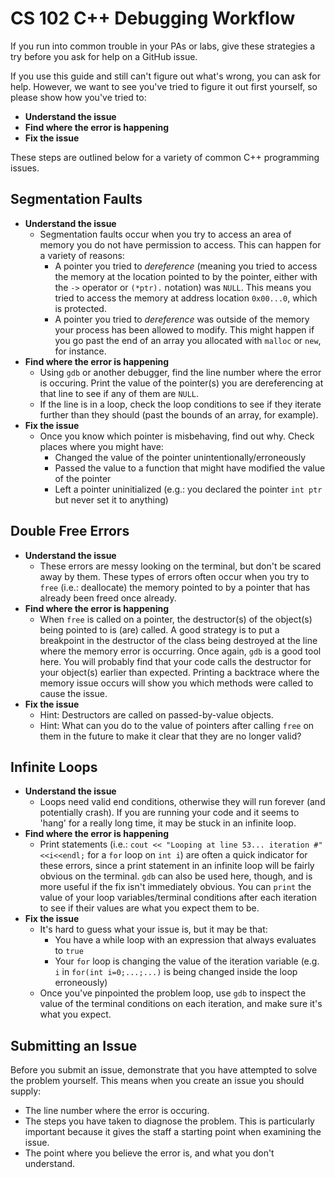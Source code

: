 CS 102 C++ Debugging Workflow
====================
If you run into common trouble in your PAs or labs, give these strategies a try before you ask for help on a GitHub issue.

If you use this guide and still can't figure out what's wrong, you can ask for help. However, we want to see you've tried to figure it out first yourself, so please show how you've tried to:

+ **Understand the issue**
+ **Find where the error is happening**
+ **Fix the issue**
	
	
These steps are outlined below for a variety of common C++ programming issues.



Segmentation Faults
------

+ **Understand the issue**
	+ Segmentation faults occur when you try to access an area of memory you do not have permission to access. This can happen for a variety of reasons:
		+ A pointer you tried to _dereference_ (meaning you tried to access the memory at the location pointed to by the pointer, either with the `->` operator or `(*ptr).` notation) was `NULL`. This means you tried to access the memory at address location `0x00...0`, which is protected. 
		+ A pointer you tried to _dereference_ was outside of the memory your process has been allowed to modify. This might happen if you go past the end of an array you allocated with `malloc` or `new`, for instance.
+ **Find where the error is happening**
	+ Using `gdb` or another debugger, find the line number where the error is occuring. Print the value of the pointer(s) you are dereferencing at that line to see if any of them are `NULL`. 
	+ If the line is in a loop, check the loop conditions to see if they iterate further than they should (past the bounds of an array, for example).
+ **Fix the issue**
	+ Once you know which pointer is misbehaving, find out why. Check places where you might have:
		+ Changed the value of the pointer unintentionally/erroneously
		+ Passed the value to a function that might have modified the value of the pointer
		+ Left a pointer uninitialized (e.g.: you declared the pointer `int ptr` but never set it to anything)


Double Free Errors
------------
+ **Understand the issue**
	+ These errors are messy looking on the terminal, but don't be scared away by them. These types of errors often occur when you try to `free` (i.e.: deallocate) the memory pointed to by a pointer that has already been freed once already. 
+ **Find where the error is happening**
	+ When `free` is called on a pointer, the destructor(s) of the object(s) being pointed to is (are) called. A good strategy is to put a breakpoint in the destructor of the class being destroyed at the line where the memory error is occurring. Once again, `gdb` is a good tool here. You will probably find that your code calls the destructor for your object(s) earlier than expected. Printing a backtrace where the memory issue occurs will show you which methods were called to cause the issue. 
+ **Fix the issue**
	+ Hint: Destructors are called on passed-by-value objects. 
	+ Hint: What can you do to the value of pointers after calling `free` on them in the future to make it clear that they are no longer valid?
	

Infinite Loops
----------
+ **Understand the issue**
	+ Loops need valid end conditions, otherwise they will run forever (and potentially crash). If you are running your code and it seems to 'hang' for a really long time, it may be stuck in an infinite loop.
+ **Find where the error is happening**
	+ Print statements (i.e.: `cout << "Looping at line 53... iteration #"<<i<<endl;` for a `for` loop on `int i`) are often a quick indicator for these errors, since a print statement in an infinite loop will be fairly obvious on the terminal. `gdb` can also be used here, though, and is more useful if the fix isn't immediately obvious. You can `print` the value of your loop variables/terminal conditions after each iteration to see if their values are what you expect them to be.
+ **Fix the issue**
	+ It's hard to guess what your issue is, but it may be that:
		+ You have a while loop with an expression that always evaluates to `true`
		+ Your `for` loop is changing the value of the iteration variable (e.g. `i` in `for(int i=0;...;...)` is being changed inside the loop erroneously)
	+ Once you've pinpointed the problem loop, use `gdb` to inspect the value of the terminal conditions on each iteration, and make sure it's what you expect.

Submitting an Issue
---------
Before you submit an issue, demonstrate that you have attempted to solve the problem yourself. This means when you create an issue you should supply:

+ The line number where the error is occuring.
+ The steps you have taken to diagnose the problem. This is particularly important because it gives the staff a starting point when examining the issue. 
+ The point where you believe the error is, and what you don't understand.
